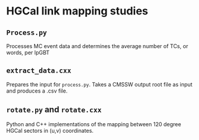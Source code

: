 # HGCal link mapping studies

## `Process.py`

Processes MC event data and determines the average number of TCs, or words, per lpGBT


## `extract_data.cxx`

Prepares the input for `process.py`. Takes a CMSSW output root file as input and produces a .csv file.

## `rotate.py` and `rotate.cxx`

Python and C++ implementations of the mapping between 120 degree HGCal sectors in (u,v) coordinates.